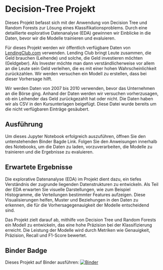 # Decision-Tree Projekt
Dieses Projekt befasst sich mit der Anwendung von Decision Tree und Random Forests zur Lösung eines Klassifikationsproblems. Durch eine detaillierte explorative Datenanalyse (EDA) gewinnen wir Einblicke in die Daten, bevor wir die Modelle trainieren und evaluieren.

Für dieses Projekt werden wir öffentlich verfügbare Daten von [LendingClub.com](https://de.wikipedia.org/wiki/Lending_Club) verwenden. Lending Club bringt Leute zusammen, die Geld brauchen (Leihende) und solche, die Geld investieren möchten (Geldgeber). Als Invester möchte man dann verständlicherweise vor allem an die Leute sein Geld verleihen, die es mit einer hohen Wahrscheinlichkeit zurückzahlen. Wir werden versuchen ein Modell zu erstellen, dass bei dieser Vorhersage hilft.

Wir werden Daten von 2007 bis 2010 verwenden, bevor das Unternehmen an die Börse ging. Anhand der Daten werden wir versuchen vorherzusagen, ob ein Leihender das Geld zurückgezahlt hat oder nicht. Die Daten haben wir als CSV in den Kursunterlagen beigefügt. Diese Datei wurde bereits um die nicht verfügbaren Einträge gesäubert.

## Ausführung
Um dieses Jupyter Notebook erfolgreich auszuführen, öffnen Sie den untenstehenden Binder Bagde Link. Folgen Sie den Anweisungen innerhalb des Notebooks, um die Daten zu laden, vorzuverarbeiten, die Modelle zu trainieren und die Ergebnisse zu evaluieren.

## Erwartete Ergebnisse
Die explorative Datenanalyse (EDA) im Projekt dient dazu, ein tiefes Verständnis der zugrunde liegenden Datenstrukturen zu entwickeln. Als Teil der EDA erwarten Sie visuelle Darstellungen, wie zum Beispiel Histogramme, die Verteilungen bestimmter Features aufzeigen. Diese Visualisierungen helfen, Muster und Beziehungen in den Daten zu erkennen, die für die Vorhersagegenauigkeit der Modelle entscheidend sind.

Das Projekt zielt darauf ab, mithilfe von Decision Tree und Random Forests ein Modell zu entwickeln, das eine hohe Präzision bei der Klassifizierung erreicht. Die Leistung der Modelle wird durch Metriken wie Genauigkeit, Präzision, Recall und F1-Score bewertet.

## Binder Badge
Dieses Projekt auf Binder ausführen: [![Binder](https://mybinder.org/badge_logo.svg)](https://mybinder.org/v2/gh/hienchipham197/Decision-Tree/HEAD)

